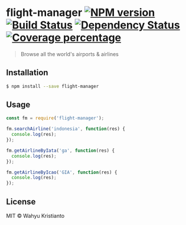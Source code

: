 # flight-manager [![NPM version][npm-image]][npm-url] [![Build Status][travis-image]][travis-url] [![Dependency Status][daviddm-image]][daviddm-url] [![Coverage percentage][coveralls-image]][coveralls-url] 
>  Browse all the world's airports & airlines
 
## Installation 
 
```sh 
$ npm install --save flight-manager 
``` 
 
## Usage 
 
```js 
const fm = require('flight-manager'); 

fm.searchAirline('indonesia', function(res) {
  console.log(res);
});

fm.getAirlineByIata('ga', function(res) {
  console.log(res);
});

fm.getAirlineByIcao('GIA', function(res) {
  console.log(res);
});
``` 
## License 
 
MIT © Wahyu Kristianto
 
 
[npm-image]: https://badge.fury.io/js/flight-manager.svg 
[npm-url]: https://npmjs.org/package/flight-manager 
[travis-image]: https://travis-ci.org/Kristories/flight-manager.svg?branch=master 
[travis-url]: https://travis-ci.org/Kristories/flight-manager 
[daviddm-image]: https://david-dm.org/Kristories/flight-manager.svg?theme=shields.io 
[daviddm-url]: https://david-dm.org/Kristories/flight-manager 
[coveralls-image]: https://coveralls.io/repos/Kristories/flight-manager/badge.svg 
[coveralls-url]: https://coveralls.io/r/Kristories/flight-manager 
